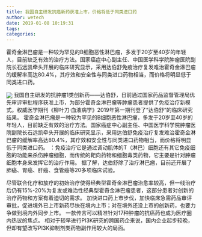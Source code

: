 ```yaml
---
title: 我国自主研发抗癌新药获准上市，价格将低于同类进口药
author: wetech
date: 2019-01-08 10:19:31
tags: 
categories: 
---
```

霍奇金淋巴瘤是一种较为罕见的B细胞恶性淋巴瘤，多发于20岁至40岁的年轻人，目前缺乏有效的治疗方法。国家癌症中心副主任、中国医学科学院肿瘤医院副院长石远凯牵头开展的临床研究显示，采用达伯舒免疫治疗复发难治霍奇金淋巴瘤的缓解率高达80.4%，其疗效和安全性与同类进口药物相当，而价格将明显低于同类进口药。
<!-- more -->
<img align="center" border="0" src="https://imgcdn.yicai.com/uppics/images/2019/01/27d1f92e371c6af5d781e494d4f84ede.jpg" />
我国自主研发的抗肿瘤1类创新药——达伯舒，日前通过国家药品监督管理局优先审评审批程序获准上市，为部分霍奇金淋巴瘤等肿瘤患者提供了免疫治疗新模式。权威医学期刊《柳叶刀·血液病学》2019年第一期刊登了“达伯舒”的临床研究结果。
霍奇金淋巴瘤是一种较为罕见的B细胞恶性淋巴瘤，多发于20岁至40岁的年轻人，目前缺乏有效的治疗方法。国家癌症中心副主任、中国医学科学院肿瘤医院副院长石远凯牵头开展的临床研究显示，采用达伯舒免疫治疗复发难治霍奇金淋巴瘤的缓解率高达80.4%，其疗效和安全性与同类进口药物相当，而价格将明显低于同类进口药。
：免疫治疗它是通过调动肌体的T（淋巴）细胞还有其它免疫细胞的功能来杀伤肿瘤细胞，而传统的靶向药物和细胞毒类药物，它主要是针对肿瘤细胞本身来发挥它的治疗作用。
据了解，达伯舒除了治疗淋巴瘤，目前还开展了肺癌、胃癌、肝癌、食管癌等20多项临床试验。
 
 
尽管联合化疗和放疗的初始治疗使得经典型霍奇金淋巴瘤治愈率较高，但一线治疗后仍有15%-20%为复发或难治性经典型霍奇金淋巴瘤患者，这部分患者对创新的治疗药物和方案有着迫切的需求。
加快进口药上市步伐，加快临床急需药品审评审批，促进境外已上市新药尽快在境内上市；对在境外还没上市的创新药，也要力争做到境内外同步上市。
一款传言可以精准针对17种肿瘤的抗癌药也成为医疗圈内热议的焦点。
相对于较早进行PI3K研究的跨国药企来说，国内企业起步较晚，但却有望改写PI3K抑制剂类药物副作用较大的局面。
